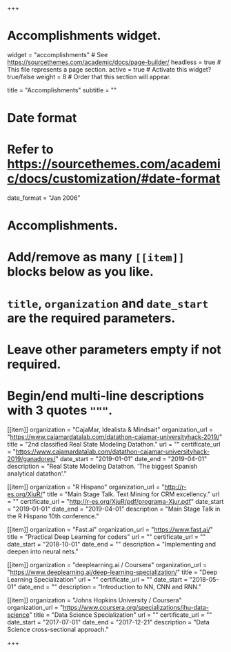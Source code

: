 +++
# Accomplishments widget.
widget = "accomplishments"  # See https://sourcethemes.com/academic/docs/page-builder/
headless = true  # This file represents a page section.
active = true  # Activate this widget? true/false
weight = 8  # Order that this section will appear.

title = "Accomplish&shy;ments"
subtitle = ""

# Date format
#   Refer to https://sourcethemes.com/academic/docs/customization/#date-format
date_format = "Jan 2006"

# Accomplishments.
#   Add/remove as many `[[item]]` blocks below as you like.
#   `title`, `organization` and `date_start` are the required parameters.
#   Leave other parameters empty if not required.
#   Begin/end multi-line descriptions with 3 quotes `"""`.

[[item]]
  organization = "CajaMar, Idealista & Mindsait"
  organization_url = "https://www.cajamardatalab.com/datathon-cajamar-universityhack-2019/"
  title = "2nd classified Real State Modeling Datathon."
  url = ""
  certificate_url = "https://www.cajamardatalab.com/datathon-cajamar-universityhack-2019/ganadores/"
  date_start = "2019-01-01"
  date_end = "2019-04-01"
  description = "Real State Modeling Datathon. 'The biggest Spanish analytical datathon'."
  
[[item]]
  organization = "R Hispano"
  organization_url = "http://r-es.org/XjuR/"
  title = "Main Stage Talk. Text Mining for CRM excellency."
  url = ""
  certificate_url = "http://r-es.org/XjuR/pdf/programa-Xjur.pdf"
  date_start = "2019-01-01"
  date_end = "2019-04-01"
  description = "Main Stage Talk in the R Hispano 10th conference."
  
[[item]]
  organization = "Fast.ai"
  organization_url = "https://www.fast.ai/"
  title = "Practical Deep Learning for coders"
  url = ""
  certificate_url = ""
  date_start = "2018-10-01"
  date_end = ""
  description = "Implementing and deepen into neural nets."

[[item]]
  organization = "deeplearning.ai / Coursera"
  organization_url = "https://www.deeplearning.ai/deep-learning-specialization/"
  title = "Deep Learning Specialization"
  url = ""
  certificate_url = ""
  date_start = "2018-05-01"
  date_end = ""
  description = "Introduction to NN, CNN and RNN."
  
[[item]]
  organization = "Johns Hopkins University / Coursera"
  organization_url = "https://www.coursera.org/specializations/jhu-data-science"
  title = "Data Science Specialization"
  url = ""
  certificate_url = ""
  date_start = "2017-07-01"
  date_end = "2017-12-21"
  description = "Data Science cross-sectional approach."

+++
